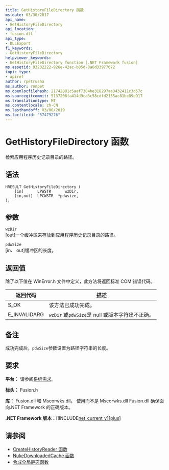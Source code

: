 ```yaml
---
title: GetHistoryFileDirectory 函数
ms.date: 03/30/2017
api_name:
- GetHistoryFileDirectory
api_location:
- fusion.dll
api_type:
- DLLExport
f1_keywords:
- GetHistoryFileDirectory
helpviewer_keywords:
- GetHistoryFileDirectory function [.NET Framework fusion]
ms.assetid: 93232222-926e-42ac-b85d-8a6d33977672
topic_type:
- apiref
author: rpetrusha
ms.author: ronpet
ms.openlocfilehash: 21742881c5aef7384be318297aa3432411c3d57c
ms.sourcegitcommit: 5137208fa414d9ca3c58cdfd2155ac81bc89e917
ms.translationtype: MT
ms.contentlocale: zh-CN
ms.lasthandoff: 03/06/2019
ms.locfileid: "57479276"
---
```

# <a name="gethistoryfiledirectory-function"></a>GetHistoryFileDirectory 函数
检索应用程序历史记录目录的路径。  
  
## <a name="syntax"></a>语法  
  
```  
HRESULT GetHistoryFileDirectory (  
    [in]      LPWSTR      wzDir,  
    [in,out]  LPCWSTR  *pdwsize,  
);  
```  
  
## <a name="parameters"></a>参数  
 `wzDir`  
 [out]一个缓冲区来存放到应用程序历史记录目录的路径。  
  
 `pdwSize`  
 [in、 out]缓冲区的长度。  
  
## <a name="return-value"></a>返回值  
 除了以下值在 WinError.h 文件中定义，此方法将返回标准 COM 错误代码。  
  
|返回代码|描述|  
|-----------------|-----------------|  
|S_OK|该方法已成功完成。|  
|E_INVALIDARG|`wzDir` 或`pdwSize`是 null 或版本字符串不正确。|  
  
## <a name="remarks"></a>备注  
 成功完成后，`pdwSize`参数设置为路径字符串的长度。  
  
## <a name="requirements"></a>要求  
 **平台：** 请参阅[系统需求](../../../../docs/framework/get-started/system-requirements.md)。  
  
 **标头：** Fusion.h  
  
 **库：** Fusion.dll 和 Mscorwks.dll。 使用而不是 Mscorwks.dll Fusion.dll 确保面向.NET Framework 的正确版本。  
  
 **.NET Framework 版本：**[!INCLUDE[net_current_v11plus](../../../../includes/net-current-v11plus-md.md)]  
  
## <a name="see-also"></a>请参阅
- [CreateHistoryReader 函数](../../../../docs/framework/unmanaged-api/fusion/createhistoryreader-function.md)
- [NukeDownloadedCache 函数](../../../../docs/framework/unmanaged-api/fusion/nukedownloadedcache-function.md)
- [合成全局静态函数](../../../../docs/framework/unmanaged-api/fusion/fusion-global-static-functions.md)
